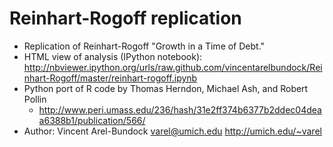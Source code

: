 # Reinhart-Rogoff replication

* Replication of Reinhart-Rogoff "Growth in a Time of Debt."
* HTML view of analysis (IPython notebook): http://nbviewer.ipython.org/urls/raw.github.com/vincentarelbundock/Reinhart-Rogoff/master/reinhart-rogoff.ipynb
* Python port of R code by Thomas Herndon, Michael Ash, and  Robert Pollin
    - http://www.peri.umass.edu/236/hash/31e2ff374b6377b2ddec04deaa6388b1/publication/566/
* Author: Vincent Arel-Bundock varel@umich.edu http://umich.edu/~varel
